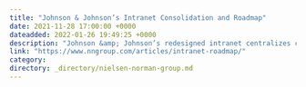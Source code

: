 ```yaml
---
title: "Johnson & Johnson’s Intranet Consolidation and Roadmap"
date: 2021-11-28 17:00:00 +0000
dateadded: 2022-01-26 19:49:25 +0000
description: "Johnson &amp; Johnson’s redesigned intranet centralizes company news and digital-workplace tools on a single platform. Its intranet roadmap focused on problems to solve to improve productivity and boost the intranet’s perception."
link: "https://www.nngroup.com/articles/intranet-roadmap/"
category:
directory: _directory/nielsen-norman-group.md
---
```

